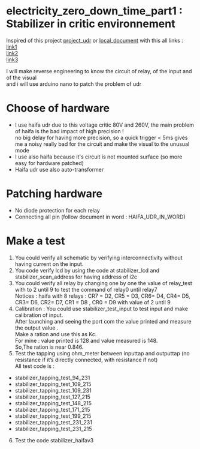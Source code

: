 # electricity_zero_down_time_part1 : Stabilizer in critic environnement
Inspired of this project [project_udr](https://tahmidmc.blogspot.com/2014/02/automatic-voltage-stabilizer-ac-ac-with.html) or [local_document](https://github.com/SitrakaResearchAndPOC/electricity_zero_down_time_part1/blob/main/ORIGINAL_INSPIRATION.rar) with this all links : </br>
[link1](http://www.youtube.com/watch?v=C84hwaacdfo) </br>
[link2](http://www.youtube.com/watch?v=Ds7M1bBSyEU) </br>
[link3](http://tahmidmc.blogspot.com/2014/02/automatic-voltage-stabilizer-ac-ac-with.html) </br>

I will make reverse engineering to know the circuit of relay, of the input and of the visual </br> and i will use arduino nano to patch the problem of udr </br>

# Choose of hardware
* I use haifa udr due to this voltage critic 80V and 260V, the main problem of haifa is the bad impact of high precision ! </br>
no big delay for having more precision, so a quick trigger < 5ms gives me a noisy really bad for the circuit and make the visual to the unusual mode
* I use also haifa because it's circuit is not mounted surface (so more easy for hardware patched)
* Haifa udr use also auto-transformer
  
# Patching hardware
* No diode protection for each relay
* Connecting all pin (follow document in word : HAIFA_UDR_IN_WORD) 

# Make a test 
1.	You could verify all schematic by verifying interconnectivity without having current on the input. </br>
2.	You code verify lcd by using the code at stabilizer_lcd and stabilizer_scan_address for having address of i2c </br>
3.	You could verify all relay by changing one by one the value of relay_test with to 2 until 9 to test the command of relay0 until relay7 </br>
 Notices : haifa with 8 relays : CR7 = D2, CR5 = D3, CR6= D4, CR4= D5, CR3= D6, CR2= D7, CR1 = D8 , CR0 = D9 with value of 2 until 9 </br>
4.	Calibration : You could use stabilizer_test_input to test input and make calibration of input. </br>
After launching and seeing the port com the value printed and measure the output value . </br> Make a ration and use this as Kc. </br> For mine : value printed is 128 and value measured is 148. </br> So,The ration is near 0.846.
5.	Test the tapping using ohm_meter between inputtap and outputtap (no resistance if it’s directly connected, with resistance if not) </br>
All test code is : </br>
*	stabilizer_tapping_test_94_231
*	stabilizer_tapping_test_109_215
*	stabilizer_tapping_test_109_231
*	stabilizer_tapping_test_127_215
*	stabilizer_tapping_test_148_215
*	stabilizer_tapping_test_171_215
*	stabilizer_tapping_test_199_215
*	stabilizer_tapping_test_231_231
*	stabilizer_tapping_test_231_215
6.	Test the code stabilizer_haifav3 </br>
